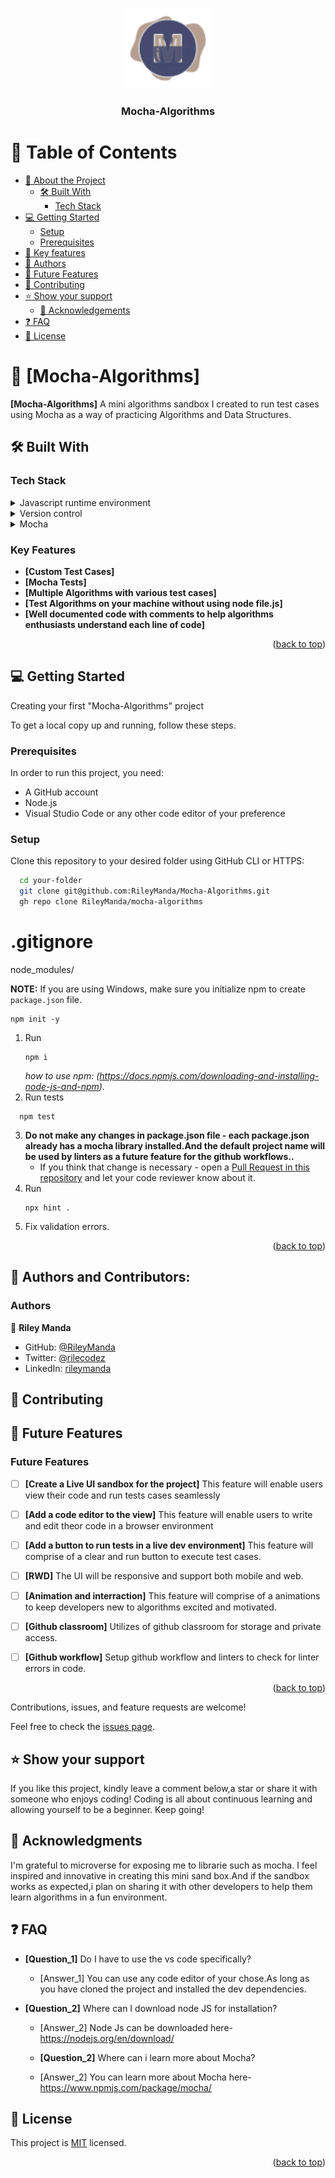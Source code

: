 <a name="readme-top"></a>
<div align="center">
  <img src="mocha-logo.png" alt="logo" width="140"  height="auto" />
  <br/>

  <h3><b>Mocha-Algorithms</b></h3>

</div>

# 📗 Table of Contents

- [📖 About the Project](#about-project)
  - [🛠 Built With](#built-with)
    - [Tech Stack](#tech-stack)
- [💻 Getting Started](#getting-started)
  - [Setup](#setup)
  - [Prerequisites](#prerequisites)
- [🔑 Key features](#key-features)
- [👥 Authors](#authors)
- [👥 Future Features](#future-features)
- [🤝 Contributing](#contributing)
- [⭐️ Show your support](#support)
  - [🙏 Acknowledgements](#acknowledgements)
- [❓ FAQ](#faq)
- [📝 License](#license)

# 📖 [Mocha-Algorithms]
<a name="about-project"></a>

**[Mocha-Algorithms]** A mini algorithms sandbox I created to run test cases using Mocha as a way of practicing Algorithms and Data Structures.

## 🛠 Built With <a name="built-with"></a>

### Tech Stack <a name="tech-stack"></a>

<details>
  <summary>Javascript runtime environment</summary>
  <ul>
    <li><a href="https://nodejs.org/en/">Node.js</a></li>
  </ul>
</details>

<details>
  <summary>Version control</summary>
  <ul>
    <li><a href="github.com">GitHub</a></li>
  </ul>
</details>

<details>
  <summary>Mocha</summary>
  <ul>
    <li><a href="https://www.npmjs.com/package/mocha">Mocha</a></li>
  </ul>
</details>

<!-- Features -->
### Key Features

- **[Custom Test Cases]**
- **[Mocha Tests]**
- **[Multiple Algorithms with various test cases]**
- **[Test Algorithms on your machine without using node file.js]**
- **[Well documented code with comments to help algorithms enthusiasts understand each line of code]**

<p align="right">(<a href="#readme-top">back to top</a>)</p>

<!-- GETTING STARTED -->
## 💻 Getting Started <a name="getting-started"></a>

Creating your first "Mocha-Algorithms" project

To get a local copy up and running, follow these steps.

### Prerequisites

In order to run this project, you need:

- A GitHub account
- Node.js
- Visual Studio Code or any other code editor of your preference

### Setup

Clone this repository to your desired folder using GitHub CLI or HTTPS:
<br>
```sh
  cd your-folder
  git clone git@github.com:RileyManda/Mocha-Algorithms.git
  gh repo clone RileyManda/mocha-algorithms
```

# .gitignore
node_modules/


**NOTE:** If you are using Windows, make sure you initialize npm to create `package.json` file.

```
npm init -y
```

1. Run
   ```
   npm i 
   ```
   _how to use npm: (https://docs.npmjs.com/downloading-and-installing-node-js-and-npm)._
2. Run tests
 ```
   npm test 
   ```
3. **Do not make any changes in package.json file - each package.json already has a mocha library installed.And the default project name will be used by linters as a future feature for the github workflows..**
   - If you think that change is necessary - open a [Pull Request in this repository](../README.md#contributing) and let your code reviewer know about it.
4. Run
   ```
   npx hint .
   ```
5. Fix validation errors.



<p align="right">(<a href="#readme-top">back to top</a>)</p>

## 👥 Authors and Contributors:
### Authors
👤 **Riley Manda**

- GitHub: [@RileyManda](https://github.com/RileyManda)
- Twitter: [@rilecodez](https://twitter.com/rilecodez)
- LinkedIn: [rileymanda](https://www.linkedin.com/in/rileymanda/)



## 🤝 Contributing <a name="contributing"></a>

<!-- FUTURE FEATURES -->

## 🔭 Future Features <a name="future-features"></a>
### Future Features
- [ ] **[Create a Live UI sandbox for the project]**
      This feature will enable users view their code and run tests cases seamlessly

- [ ] **[Add a code editor to the view]**
       This feature will enable users to write and edit theor code in a browser environment
- [ ] **[Add a button to run tests in a live dev environment]**
      This feature will comprise of a clear and run button to execute test cases.

- [ ] **[RWD]**
      The UI will be responsive and support both mobile and web.

- [ ] **[Animation and interraction]**
      This feature will comprise of a animations to keep developers new to algorithms excited and motivated.
- [ ] **[Github classroom]**
      Utilizes of github classroom for storage and private access.

- [ ] **[Github workflow]**
      Setup github workflow and linters to check for linter errors in code.

<p align="right">(<a href="#readme-top">back to top</a>)</p>

<!-- CONTRIBUTING -->

Contributions, issues, and feature requests are welcome!

Feel free to check the [issues page](../../issues/).

## ⭐️ Show your support <a name="support"></a>

If you like this project, kindly leave a comment below,a star or  share it with someone who enjoys coding! Coding is all about continuous learning and allowing yourself to be a beginner. Keep going!

<!-- ACKNOWLEDGEMENTS -->

## 🙏 Acknowledgments <a name="Microverse Inc."></a>

I'm grateful to microverse for exposing me to librarie such as mocha. I feel inspired and innovative in creating this mini sand box.And if the sandbox works as expected,i plan on sharing it with other developers to help them learn algorithms in a fun environment.

<!-- FAQ (optional) -->

## ❓ FAQ <a name="faq"></a>

- **[Question_1]**
  Do I have to use the vs code specifically?

  - [Answer_1]
    You can use any code editor of your chose.As long as you have cloned the project and installed the dev dependencies.

- **[Question_2]**
  Where can I download node JS for installation?

  - [Answer_2]
  Node Js can be downloaded here- https://nodejs.org/en/download/

  - **[Question_2]**
  Where can i learn more about Mocha?

  - [Answer_2]
  You can learn more about Mocha here- https://www.npmjs.com/package/mocha/
  <!-- LICENSE -->

## 📝 License <a name="license"></a>

This project is [MIT](https://choosealicense.com/licenses/mit/) licensed.

<p align="right">(<a href="#readme-top">back to top</a>)</p>
